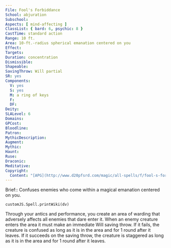```yaml
---
File: Fool's Forbiddance
School: abjuration
Subschool: 
Aspects: [ mind-affecting ]
ClassList: { bard: 6, psychic: 8 }
CastTime: standard action
Range: 10 ft.
Area: 10-ft.-radius spherical emanation centered on you
Effect: 
Targets: 
Duration: concentration
Dismissible: 
Shapeable: 
SavingThrow: Will partial
SR: yes
Components:
  V: yes
  S: yes
  M: a ring of keys
  F: 
  DF: 
Deity: 
SLALevel: 6
Domains: 
GPCost: 
Bloodline: 
Patron: 
MythicDescription: 
Augment: 
Mythic: 
Haunt: 
Ruse: 
Draconic: 
Meditative: 
Copyright:
  Content: "[APG](http://www.d20pfsrd.com/magic/all-spells/f/fool-s-forbiddance)"
---
```

Brief:: Confuses enemies who come within a magical emanation centered on you.

```dataviewjs
customJS.Spell.printWiki(dv)
```

Through your antics and performance, you create an area of warding that adversely affects all enemies that dare enter it. When an enemy creature enters the area it must make an immediate Will saving throw. If it fails, the creature is confused as long as it is in the area and for 1 round after it leaves. If it succeeds on the saving throw, the creature is staggered as long as it is in the area and for 1 round after it leaves.
